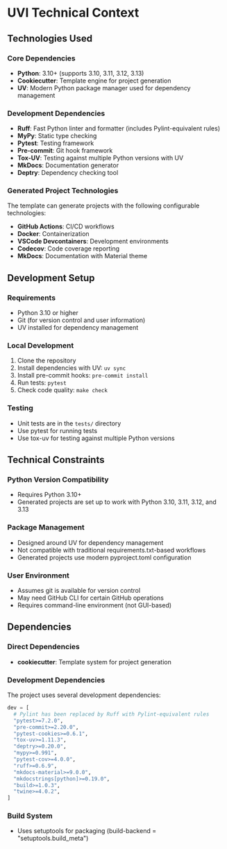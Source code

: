 # UVI Technical Context

## Technologies Used

### Core Dependencies

- **Python**: 3.10+ (supports 3.10, 3.11, 3.12, 3.13)
- **Cookiecutter**: Template engine for project generation
- **UV**: Modern Python package manager used for dependency management

### Development Dependencies

- **Ruff**: Fast Python linter and formatter (includes Pylint-equivalent rules)
- **MyPy**: Static type checking
- **Pytest**: Testing framework
- **Pre-commit**: Git hook framework
- **Tox-UV**: Testing against multiple Python versions with UV
- **MkDocs**: Documentation generator
- **Deptry**: Dependency checking tool

### Generated Project Technologies

The template can generate projects with the following configurable technologies:

- **GitHub Actions**: CI/CD workflows
- **Docker**: Containerization
- **VSCode Devcontainers**: Development environments
- **Codecov**: Code coverage reporting
- **MkDocs**: Documentation with Material theme

## Development Setup

### Requirements

- Python 3.10 or higher
- Git (for version control and user information)
- UV installed for dependency management

### Local Development

1. Clone the repository
2. Install dependencies with UV: `uv sync`
3. Install pre-commit hooks: `pre-commit install`
4. Run tests: `pytest`
5. Check code quality: `make check`

### Testing

- Unit tests are in the `tests/` directory
- Use pytest for running tests
- Use tox-uv for testing against multiple Python versions

## Technical Constraints

### Python Version Compatibility

- Requires Python 3.10+
- Generated projects are set up to work with Python 3.10, 3.11, 3.12, and 3.13

### Package Management

- Designed around UV for dependency management
- Not compatible with traditional requirements.txt-based workflows
- Generated projects use modern pyproject.toml configuration

### User Environment

- Assumes git is available for version control
- May need GitHub CLI for certain GitHub operations
- Requires command-line environment (not GUI-based)

## Dependencies

### Direct Dependencies

- **cookiecutter**: Template system for project generation

### Development Dependencies

The project uses several development dependencies:

```python
dev = [
  # Pylint has been replaced by Ruff with Pylint-equivalent rules
  "pytest>=7.2.0",
  "pre-commit>=2.20.0",
  "pytest-cookies>=0.6.1",
  "tox-uv>=1.11.3",
  "deptry>=0.20.0",
  "mypy>=0.991",
  "pytest-cov>=4.0.0",
  "ruff>=0.6.9",
  "mkdocs-material>=9.0.0",
  "mkdocstrings[python]>=0.19.0",
  "build>=1.0.3",
  "twine>=4.0.2",
]
```

### Build System

- Uses setuptools for packaging (build-backend = "setuptools.build_meta")
